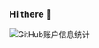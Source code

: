 ### Hi there 👋

![GitHub账户信息统计](https://github-stats.ubrong.com/api?username=ubrong&show_icons=true&theme=tokyonight)
